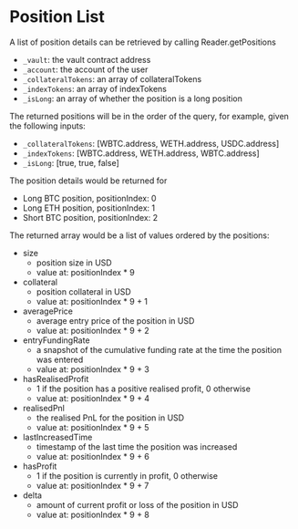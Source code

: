 # Position List

A list of position details can be retrieved by calling Reader.getPositions

* `_vault`: the vault contract address&#x20;
* `_account`: the account of the user
* `_collateralTokens`: an array of collateralTokens
* `_indexTokens`: an array of indexTokens
* `_isLong`: an array of whether the position is a long position

The returned positions will be in the order of the query, for example, given the following inputs:

* `_collateralTokens`: \[WBTC.address, WETH.address, USDC.address]&#x20;
* `_indexTokens`: \[WBTC.address, WETH.address, WBTC.address]
* `_isLong`: \[true, true, false]

The position details would be returned for

* Long BTC position, positionIndex: 0
* Long ETH position, positionIndex: 1
* Short BTC position, positionIndex: 2

The returned array would be a list of values ordered by the positions:

* size&#x20;
  * position size in USD
  * value at: positionIndex \* 9
* collateral
  * position collateral in USD
  * value at: positionIndex \* 9 + 1
* averagePrice
  * average entry price of the position in USD
  * value at: positionIndex \* 9 + 2
* entryFundingRate
  * a snapshot of the cumulative funding rate at the time the position was entered
  * value at: positionIndex \* 9 + 3
* hasRealisedProfit
  * 1 if the position has a positive realised profit, 0 otherwise
  * value at: positionIndex \* 9 + 4
* realisedPnl&#x20;
  * the realised PnL for the position in USD
  * value at: positionIndex \* 9 + 5
* lastIncreasedTime
  * timestamp of the last time the position was increased
  * value at: positionIndex \* 9 + 6
* hasProfit
  * 1 if the position is currently in profit, 0 otherwise
  * value at: positionIndex \* 9 + 7
* delta
  * amount of current profit or loss of the position in USD
  * value at: positionIndex \* 9 + 8
